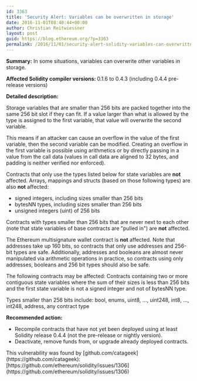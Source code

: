 ```yaml
---
id: 3363
title: 'Security Alert: Variables can be overwritten in storage'
date: 2016-11-01T08:40:44+00:00
author: Christian Reitwiessner
layout: post
guid: https://blog.ethereum.org/?p=3363
permalink: /2016/11/01/security-alert-solidity-variables-can-overwritten-storage/
---
```

<strong>Summary:</strong> In some situations, variables can overwrite other variables in storage.

<strong>Affected Solidity compiler versions: </strong>0.1.6 to 0.4.3 (including 0.4.4 pre-release versions)

<strong>Detailed description:</strong>

Storage variables that are smaller than 256 bits are packed together into the same 256 bit slot if they can fit. If a value larger than what is allowed by the type is assigned to the first variable, that value will overwrite the second variable.

This means if an attacker can cause an overflow in the value of the first variable, then the second variable can be modified. Creating an overflow in the first variable is possible using arithmetics or by directly passing in a value from the call data (values in call data are aligned to 32 bytes, and padding is neither verified nor enforced).

Contracts that only use the types listed below for state variables are <strong>not</strong> affected. Arrays, mappings and structs (based on those following types) are also <strong>not</strong> affected:

- signed integers, including sizes smaller than 256 bits
- bytesNN types, including sizes smaller than 256 bits
- unsigned integers (uint) of 256 bits

Contracts with types smaller than 256 bits that are never next to each other (note that state variables of base contracts are "pulled in") are <strong>not</strong> affected.

The Ethereum multisignature wallet contract is <strong>not</strong> affected.
Note that addresses take up 160 bits, so contracts that only use addresses and 256-bit types are safe. Additionally, addresses and booleans are almost never manipulated via arithmetic operations in practice, so contracts using only addresses, booleans and 256 bit types should also be safe.

The following contracts may be affected:
Contracts containing two or more contiguous state variables where the sum of their sizes is less than 256 bits and the first state variable is not a signed integer and not of bytesNN type.

Types smaller than 256 bits include:
bool, enums, uint8, ..., uint248, int8, ..., int248, address, any contract type

<strong>Recommended action:</strong>
<ul>
 	<li>Recompile contracts that have not yet been deployed using at least Solidity release 0.4.4 (not the pre-release or nightly version).</li>
 	<li>Deactivate, remove funds from, or upgrade already deployed contracts.</li>
</ul>
This vulnerability was found by [github.com/catageek](https://github.com/catageek): [https://github.com/ethereum/solidity/issues/1306](https://github.com/ethereum/solidity/issues/1306)
